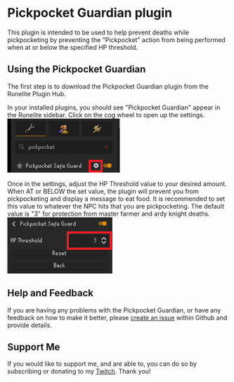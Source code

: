 # Pickpocket Guardian plugin
This plugin is intended to be used to help prevent deaths while pickpocketing by preventing the "Pickpocket" action from being performed when at or below the specified HP threshold.

## Using the Pickpocket Guardian
The first step is to download the Pickpocket Guardian plugin from the Runelite Plugin Hub.

In your installed plugins, you should see "Pickpocket Guardian" appear in the Runelite sidebar. Click on the cog wheel to open up the settings.
<br />
![Pickpocket Guardian settings cog](./PickpocketGuardianCog.png)

Once in the settings, adjust the HP Threshold value to your desired amount. When AT or BELOW the set value, the plugin will prevent you from pickpocketing and display a message to eat food. It is recommended to set this value to whatever the NPC hits that you are pickpocketing. The default value is "3" for protection from master farmer and ardy knight deaths.
<br />
![Pickpocket Guardian settings page](./PickpocketGuardianSettings.png)

## Help and Feedback
If you are having any problems with the Pickpocket Guardian, or have any feedback on how to make it better, please [create an issue](https://github.com/Orrezon/PickpocketGuardian/issues/new) within Github and provide details.

## Support Me
If you would like to support me, and are able to, you can do so by subscribing or donating to my [Twitch](https://www.twitch.tv/batonpassgaming). Thank you!
